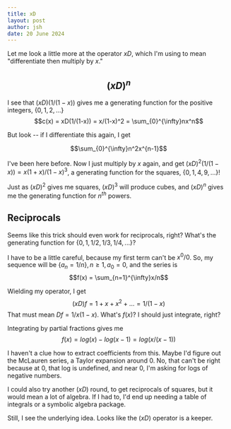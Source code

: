 ```yaml
---
title: xD
layout: post
author: jsh
date: 20 June 2024
---
```


Let me look a little more at the operator $xD$, which I'm using to mean "differentiate then multiply by $x$."

## $$(xD)^n$$

I see that $(xD)(1/(1-x))$ gives me a generating function for the positive integers, $\lbrace 0, 1, 2, ... \rbrace$
$$c(x) = xD(1/(1-x)) = x/(1-x)^2 = \sum_{0}^{\infty}nx^n$$

But look -- if I differentiate this again, I get

$$\sum_{0}^{\infty}n^2x^{n-1}$$

I've been here before. Now I just multiply by $x$ again, and get $(xD)^2(1/(1-x)) = x(1+x)/(1-x)^3$,
a generating function for the squares, $\lbrace 0, 1, 4, 9, ... \rbrace$! 

Just as $(xD)^2$ gives me squares, $(xD)^3$ will produce cubes, and $(xD)^n$ gives me the generating function for $n^{th}$ powers.

## Reciprocals

Seems like this trick should even work for reciprocals, right?
What's the generating function for $\lbrace 0, 1, 1/2, 1/3, 1/4, ... \rbrace$?

I have to be a little careful, because my first term can't be $x^0/0$.
So, my sequence will be $\lbrace a_n = 1/n \rbrace, n\geq1, a_0 = 0$,
and the series is $$f(x) = \sum_{n=1}^{\infty}x/n$$

Wielding my operator, I get $$(xD)f = 1 + x + x^2 + ... = 1/(1-x)$$
That must mean $Df = 1/x(1-x)$. What's $f(x)$? I should just integrate, right?

Integrating by partial fractions gives me $$f(x) = log(x) - log(x-1) = log(x/(x-1))$$

I haven't a clue how to extract coefficients from this. 
Maybe I'd figure out the McLauren series, a Taylor expansion around $0$. 
No, that can't be right because at $0$, that log is undefined, and near $0$, 
I'm asking for logs of negative numbers.

I could also try another $(xD)$ round, to get reciprocals of squares, but it would mean a lot of algebra. 
If I had to, I'd end up needing a table of integrals or a symbolic algebra package.

Still, I see the underlying idea. Looks like the $(xD)$ operator is a keeper.


